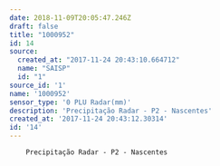 ```yaml
---
date: 2018-11-09T20:05:47.246Z
draft: false
title: "1000952"
id: 14
source:
  created_at: "2017-11-24 20:43:10.664712"
  name: "SAISP"
  id: "1"
source_id: '1'
name: '1000952'
sensor_type: '0 PLU Radar(mm)'
description: 'Precipitação Radar - P2 - Nascentes'
created_at: '2017-11-24 20:43:12.30314'
id: '14'
---
```

		Precipitação Radar - P2 - Nascentes